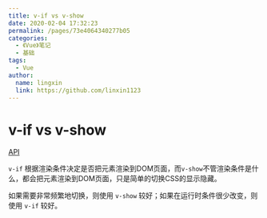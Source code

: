 ```yaml
---
title: v-if vs v-show
date: 2020-02-04 17:32:23
permalink: /pages/73e4064340277b05
categories: 
  - 《Vue》笔记
  - 基础
tags: 
  - Vue
author: 
  name: lingxin
  link: https://github.com/linxin1123
---
```

# v-if vs v-show

[API](https://cn.vuejs.org/v2/guide/conditional.html#v-if-vs-v-show)

`v-if` 根据渲染条件决定是否把元素渲染到DOM页面，而`v-show`不管渲染条件是什么，都会把元素渲染到DOM页面，只是简单的切换CSS的显示隐藏。
<!-- more -->
如果需要非常频繁地切换，则使用 `v-show` 较好；如果在运行时条件很少改变，则使用 `v-if` 较好。
